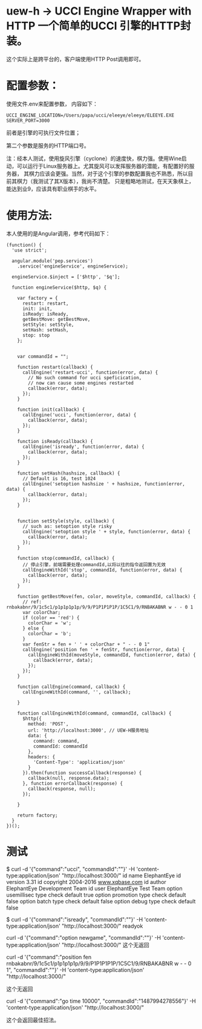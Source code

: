 uew-h -> UCCI Engine Wrapper with HTTP 
一个简单的UCCI 引擎的HTTP封装。
=====


这个实际上是跨平台的，客户端使用HTTP Post调用即可。

# 配置参数：
使用文件.env来配置参数， 内容如下：
```
UCCI_ENGINE_LOCATION=/Users/papa/ucci/eleeye/eleeye/ELEEYE.EXE
SERVER_PORT=3000
```
前者是引擎的可执行文件位置；

第二个参数是服务的HTTP端口号。

注：经本人测试，使用旋风引擎（cyclone）的速度快，棋力强。使用Wine启动，可以运行于Linux服务器上。尤其旋风可以发挥服务器的潜能，有配置好的服务器，
其棋力应该会更强。当然，对于这个引擎的参数配置我也不熟悉，所以目前其棋力（我测试了其X版本），我尚不清楚。
只是粗略地测试，在天天象棋上，能达到业9，应该具有职业棋手的水平。

# 使用方法:
本人使用的是Angular调用，参考代码如下：
```
(function() {
  'use strict';

  angular.module('pep.services')
    .service('engineService', engineService);

  engineService.$inject = ['$http', '$q'];

  function engineService($http, $q) {

    var factory = {
      restart: restart,
      init: init,
      isReady: isReady,
      getBestMove: getBestMove,
      setStyle: setStyle,
      setHash: setHash,
      stop: stop
    };


    var commandId = "";

    function restart(callback) {
      callEngine('restart-ucci', function(error, data) {
        // No such command for ucci speficication,
        // now can cause some engines restarted 
        callback(error, data);
      });
    }

    function init(callback) {
      callEngine('ucci', function(error, data) {
        callback(error, data);
      });
    }

    function isReady(callback) {
      callEngine('isready', function(error, data) {
        callback(error, data);
      });
    }

    function setHash(hashsize, callback) {
      // Default is 16, test 1024
      callEngine('setoption hashsize ' + hashsize, function(error, data) {
        callback(error, data);
      });
    }


    function setStyle(style, callback) {
      // such as: setoption style risky
      callEngine('setoption style ' + style, function(error, data) {
        callback(error, data);
      });
    }

    function stop(commandId, callback) {
      // 停止引擎，前端需要处理commandId,以将以往的指令返回置为无效
      callEngineWithId('stop', commandId, function(error, data) {
        callback(error, data);
      });
    }

    function getBestMove(fen, color, moveStyle, commandId, callback) {
      // ref: rnbakabnr/9/1c5c1/p1p1p1p1p/9/9/P1P1P1P1P/1C5C1/9/RNBAKABNR w - - 0 1
      var colorChar;
      if (color == 'red') {
        colorChar = 'w';
      } else {
        colorChar = 'b';
      }
      var fenStr = fen + ' ' + colorChar + " - - 0 1"
      callEngine('position fen ' + fenStr, function(error, data) {
        callEngineWithId(moveStyle, commandId, function(error, data) {
          callback(error, data);
        });
      });
    }

    function callEngine(command, callback) {
      callEngineWithId(command, '', callback);

    }

    function callEngineWithId(command, commandId, callback) {
      $http({
        method: 'POST',
        url: 'http://localhost:3000', // UEW-H服务地址
        data: {
          command: command,
          commandId: commandId
        },
        headers: {
          'Content-Type': 'application/json'
        }
      }).then(function successCallback(response) {
        callback(null, response.data);
      }, function errorCallback(response) {
        callback(response, null);
      });

    }

    return factory;
  }
})();

```

# 测试

$ curl -d '{"command":"ucci", "commandId":""}' -H 'content-type:application/json' "http://localhost:3000/"
id name ElephantEye
id version 3.31
id copyright 2004-2016 www.xqbase.com
id author ElephantEye Development Team
id user ElephantEye Test Team
option usemillisec type check default true
option promotion type check default false
option batch type check default false
option debug type check default false

$ curl -d '{"command":"isready", "commandId":""}' -H 'content-type:application/json' "http://localhost:3000/"
readyok

curl -d '{"command":"option newgame", "commandId":""}' -H 'content-type:application/json' "http://localhost:3000/"
这个无返回

curl -d '{"command":"position fen rnbakabnr/9/1c5c1/p1p1p1p1p/9/9/P1P1P1P1P/1C5C1/9/RNBAKABNR w - - 0 1", "commandId":""}' -H 'content-type:application/json' "http://localhost:3000/"

这个无返回

curl -d '{"command":"go time 10000", "commandId":"1487994278556"}' -H 'content-type:application/json' "http://localhost:3000/"

这个会返回最佳招法。





